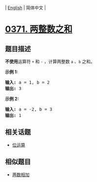 
| [English](README_EN.md) | 简体中文 |
# [0371. 两整数之和](https://leetcode-cn.com/problems/sum-of-two-integers/)
## 题目描述
<p><strong>不使用</strong>运算符&nbsp;<code>+</code> 和&nbsp;<code>-</code>&nbsp;​​​​​​​，计算两整数&nbsp;​​​​​​​<code>a</code>&nbsp;、<code>b</code>&nbsp;​​​​​​​之和。</p>

<p><strong>示例 1:</strong></p>

<pre><strong>输入: </strong>a = 1, b = 2
<strong>输出: </strong>3
</pre>

<p><strong>示例 2:</strong></p>

<pre><strong>输入: </strong>a = -2, b = 3
<strong>输出: </strong>1</pre>

## 相关话题
- [位运算](https://leetcode-cn.com/tag/bit-manipulation)
## 相似题目
- [两数相加](../add-two-numbers/README.md)
